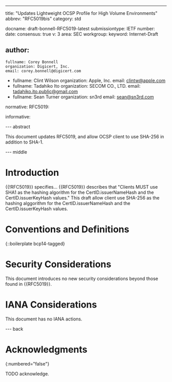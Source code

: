 ---
title: "Updates Lightweight OCSP Profile for High Volume Environments"
abbrev: "RFC5019bis"
category: std

docname: draft-bonnell-RFC5019-latest
submissiontype: IETF
number:
date:
consensus: true
v: 3
area: SEC
workgroup:
keyword: Internet-Draft


author:
 -
    fullname: Corey Bonnell
    organization: Digicert, Inc.
    email: corey.bonnell@digicert.com
-
    fullname: Clint Wilson
    organization: Apple, Inc.
    email: clintw@apple.com
-
    fullname: Tadahiko Ito
    organization: SECOM CO., LTD.
    email: tadahiko.ito.public@gmail.com
-
    fullname: Sean Turner
    organization: sn3rd
    email: sean@sn3rd.com

normative:
  RFC5019:

informative:


--- abstract

This document updates RFC5019, and allow OCSP client to use SHA-256 in addition to SHA-1.

--- middle

# Introduction

{{!RFC5019}} specifies...
{{RFC5019}} describes that "Clients MUST use SHA1 as the hashing algorithm for the
CertID.issuerNameHash and the CertID.issuerKeyHash values."
This draft allow client use SHA-256 as the hashing alggorithm for the CertID.issuerNameHash and the CertID.issuerKeyHash values.


# Conventions and Definitions

{::boilerplate bcp14-tagged}



# Security Considerations

This document introduces no new security considerations beyond those found in {{RFC5019}}.


# IANA Considerations

This document has no IANA actions.


--- back

# Acknowledgments
{:numbered="false"}

TODO acknowledge.
